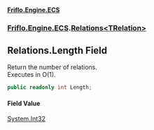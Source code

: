#### [Friflo.Engine.ECS](index.md 'index')
### [Friflo.Engine.ECS](Friflo.Engine.ECS.md 'Friflo.Engine.ECS').[Relations&lt;TRelation&gt;](Relations_TRelation_.md 'Friflo.Engine.ECS.Relations<TRelation>')

## Relations<TRelation>.Length Field

Return the number of relations.<br/>
Executes in O(1).

```csharp
public readonly int Length;
```

#### Field Value
[System.Int32](https://docs.microsoft.com/en-us/dotnet/api/System.Int32 'System.Int32')